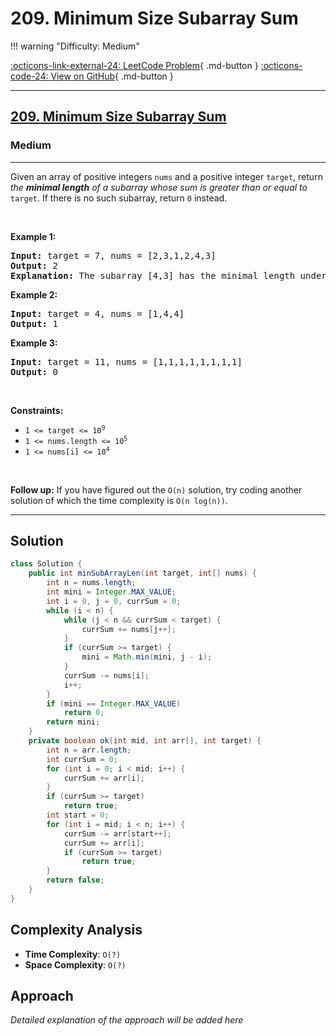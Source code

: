 # 209. Minimum Size Subarray Sum

!!! warning "Difficulty: Medium"

[:octicons-link-external-24: LeetCode Problem](https://leetcode.com/problems/minimum-size-subarray-sum/){ .md-button }
[:octicons-code-24: View on GitHub](https://github.com/RAJ8664/Leetcode/tree/master/0209-minimum-size-subarray-sum){ .md-button }

---

<h2><a href="https://leetcode.com/problems/minimum-size-subarray-sum">209. Minimum Size Subarray Sum</a></h2><h3>Medium</h3><hr><p>Given an array of positive integers <code>nums</code> and a positive integer <code>target</code>, return <em>the <strong>minimal length</strong> of a </em><span data-keyword="subarray-nonempty"><em>subarray</em></span><em> whose sum is greater than or equal to</em> <code>target</code>. If there is no such subarray, return <code>0</code> instead.</p>

<p>&nbsp;</p>
<p><strong class="example">Example 1:</strong></p>

<pre>
<strong>Input:</strong> target = 7, nums = [2,3,1,2,4,3]
<strong>Output:</strong> 2
<strong>Explanation:</strong> The subarray [4,3] has the minimal length under the problem constraint.
</pre>

<p><strong class="example">Example 2:</strong></p>

<pre>
<strong>Input:</strong> target = 4, nums = [1,4,4]
<strong>Output:</strong> 1
</pre>

<p><strong class="example">Example 3:</strong></p>

<pre>
<strong>Input:</strong> target = 11, nums = [1,1,1,1,1,1,1,1]
<strong>Output:</strong> 0
</pre>

<p>&nbsp;</p>
<p><strong>Constraints:</strong></p>

<ul>
	<li><code>1 &lt;= target &lt;= 10<sup>9</sup></code></li>
	<li><code>1 &lt;= nums.length &lt;= 10<sup>5</sup></code></li>
	<li><code>1 &lt;= nums[i] &lt;= 10<sup>4</sup></code></li>
</ul>

<p>&nbsp;</p>
<strong>Follow up:</strong> If you have figured out the <code>O(n)</code> solution, try coding another solution of which the time complexity is <code>O(n log(n))</code>.

---

## Solution

```java
class Solution {
    public int minSubArrayLen(int target, int[] nums) {
        int n = nums.length;
        int mini = Integer.MAX_VALUE;
        int i = 0, j = 0, currSum = 0;
        while (i < n) {
            while (j < n && currSum < target) {
                currSum += nums[j++]; 
            }
            if (currSum >= target) {
                mini = Math.min(mini, j - i);
            }
            currSum -= nums[i];
            i++;
        }
        if (mini == Integer.MAX_VALUE) 
            return 0;
        return mini;
    }
    private boolean ok(int mid, int arr[], int target) {
        int n = arr.length;
        int currSum = 0;
        for (int i = 0; i < mid; i++) {
            currSum += arr[i]; 
        }
        if (currSum >= target) 
            return true;
        int start = 0;
        for (int i = mid; i < n; i++) {
            currSum -= arr[start++];
            currSum += arr[i];
            if (currSum >= target) 
                return true;
        }
        return false;
    }
}
```

## Complexity Analysis

- **Time Complexity**: `O(?)`
- **Space Complexity**: `O(?)`

## Approach

*Detailed explanation of the approach will be added here*

